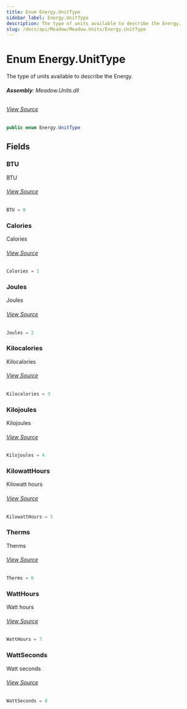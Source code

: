 ```yaml
---
title: Enum Energy.UnitType
sidebar_label: Energy.UnitType
description: The type of units available to describe the Energy.
slug: /docs/api/Meadow/Meadow.Units/Energy.UnitType
---
```

# Enum Energy.UnitType
The type of units available to describe the Energy.

###### **Assembly**: Meadow.Units.dll
###### [View Source](https://github.com/WildernessLabs/Meadow.Units.git/blob/develop/Source/Meadow.Units/Energy.cs#L47)
```csharp title="Declaration"
public enum Energy.UnitType
```
## Fields
### BTU
BTU
###### [View Source](https://github.com/WildernessLabs/Meadow.Units.git/blob/develop/Source/Meadow.Units/Energy.cs#L52)
```csharp title="Declaration"
BTU = 0
```
### Calories
Calories
###### [View Source](https://github.com/WildernessLabs/Meadow.Units.git/blob/develop/Source/Meadow.Units/Energy.cs#L56)
```csharp title="Declaration"
Calories = 1
```
### Joules
Joules
###### [View Source](https://github.com/WildernessLabs/Meadow.Units.git/blob/develop/Source/Meadow.Units/Energy.cs#L60)
```csharp title="Declaration"
Joules = 2
```
### Kilocalories
Kilocalories
###### [View Source](https://github.com/WildernessLabs/Meadow.Units.git/blob/develop/Source/Meadow.Units/Energy.cs#L64)
```csharp title="Declaration"
Kilocalories = 3
```
### Kilojoules
Kilojoules
###### [View Source](https://github.com/WildernessLabs/Meadow.Units.git/blob/develop/Source/Meadow.Units/Energy.cs#L68)
```csharp title="Declaration"
Kilojoules = 4
```
### KilowattHours
Kilowatt hours
###### [View Source](https://github.com/WildernessLabs/Meadow.Units.git/blob/develop/Source/Meadow.Units/Energy.cs#L72)
```csharp title="Declaration"
KilowattHours = 5
```
### Therms
Therms
###### [View Source](https://github.com/WildernessLabs/Meadow.Units.git/blob/develop/Source/Meadow.Units/Energy.cs#L76)
```csharp title="Declaration"
Therms = 6
```
### WattHours
Watt hours
###### [View Source](https://github.com/WildernessLabs/Meadow.Units.git/blob/develop/Source/Meadow.Units/Energy.cs#L80)
```csharp title="Declaration"
WattHours = 7
```
### WattSeconds
Watt seconds
###### [View Source](https://github.com/WildernessLabs/Meadow.Units.git/blob/develop/Source/Meadow.Units/Energy.cs#L84)
```csharp title="Declaration"
WattSeconds = 8
```
